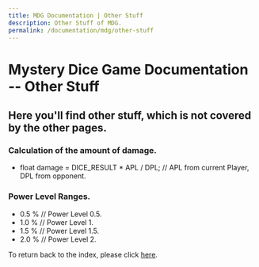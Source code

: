 ```yaml
---
title: MDG Documentation | Other Stuff
description: Other Stuff of MDG.
permalink: /documentation/mdg/other-stuff
---
```


# Mystery Dice Game Documentation -- Other Stuff

## Here you'll find other stuff, which is not covered by the other pages.

### Calculation of the amount of damage.
- float damage = DICE_RESULT * APL / DPL; // APL from current Player, DPL from opponent.

### Power Level Ranges.
- 0.5 % // Power Level 0.5.
- 1.0 % // Power Level 1.
- 1.5 % // Power Level 1.5.
- 2.0 % // Power Level 2.

To return back to the index, please click [here](index).